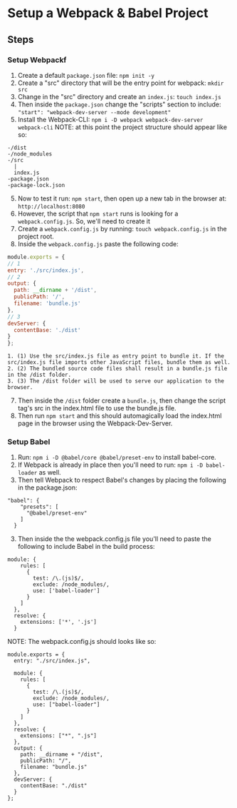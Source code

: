 # Setup a Webpack & Babel Project


## Steps
### Setup Webpackf
1. Create a default ```package.json``` file: ```npm init -y```
2. Create a "src" directory that will be the entry point for webpack: ```mkdir src```
  1. Change in the "src" directory and create an ```index.js```: ```touch index.js```
3. Then inside the ```package.json``` change the "scripts" section to include: ```"start": "webpack-dev-server --mode development"```
4. Install the Webpack-CLI: ```npm i -D webpack webpack-dev-server webpack-cli```
NOTE: at this point the project structure should appear like so: 
```
-/dist
-/node_modules
-/src
  |
  index.js
-package.json
-package-lock.json
```
5. Now to test it run: ```npm start```, then open up a new tab in the browser at: ```http://localhost:8080```
  1. However, the script that ```npm start``` runs is looking for a ```webpack.config.js```. So, we'll need to create it
6. Create a ```webpack.config.js``` by running: ```touch webpack.config.js``` in the project root.
  1. Inside the ```webpack.config.js``` paste the following code:
  ```javascript
  module.exports = {
  // 1
  entry: './src/index.js',
  // 2
  output: {
    path: __dirname + '/dist',
    publicPath: '/',
    filename: 'bundle.js'
  },
  // 3
  devServer: {
    contentBase: './dist'
  }
};
```
    1. (1) Use the src/index.js file as entry point to bundle it. If the src/index.js file imports other JavaScript files, bundle them as well.
    2. (2) The bundled source code files shall result in a bundle.js file in the /dist folder.
    3. (3) The /dist folder will be used to serve our application to the browser.
7. Then inside the ```/dist``` folder create a ```bundle.js```, then change the script tag's src in the index.html file to use the bundle.js file.
  1. Then run ```npm start``` and this should automagically load the index.html page in the browser using the Webpack-Dev-Server.
### Setup Babel
1. Run: ```npm i -D @babel/core @babel/preset-env``` to install babel-core.
  1. If Webpack is already in place then you'll need to run: ```npm i -D babel-loader``` as well.
2. Then tell Webpack to respect Babel's changes by placing the following in the package.json:
```
"babel": {
    "presets": [
      "@babel/preset-env"
    ]
  }
  ```
3. Then inside the the webpack.config.js file you'll need to paste the following to include Babel in the build process:
```
module: {
    rules: [
      {
        test: /\.(js)$/,
        exclude: /node_modules/,
        use: ['babel-loader']
      }
    ]
  },
  resolve: {
    extensions: ['*', '.js']
  }
```
NOTE: The webpack.config.js should looks like so:
```
module.exports = {
  entry: "./src/index.js",

  module: {
    rules: [
      {
        test: /\.(js)$/,
        exclude: /node_modules/,
        use: ["babel-loader"]
      }
    ]
  },
  resolve: {
    extensions: ["*", ".js"]
  },
  output: {
    path: __dirname + "/dist",
    publicPath: "/",
    filename: "bundle.js"
  },
  devServer: {
    contentBase: "./dist"
  }
};
```
